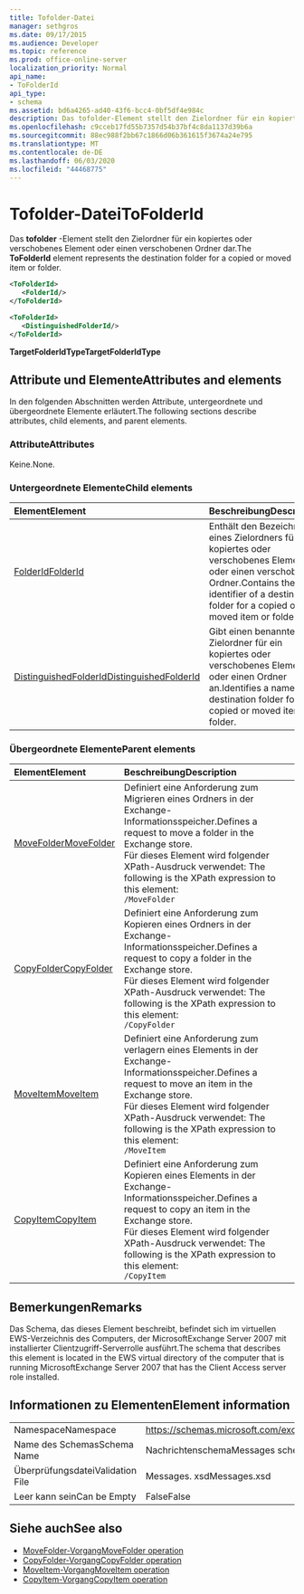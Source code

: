```yaml
---
title: Tofolder-Datei
manager: sethgros
ms.date: 09/17/2015
ms.audience: Developer
ms.topic: reference
ms.prod: office-online-server
localization_priority: Normal
api_name:
- ToFolderId
api_type:
- schema
ms.assetid: bd6a4265-ad40-43f6-bcc4-0bf5df4e984c
description: Das tofolder-Element stellt den Zielordner für ein kopiertes oder verschobenes Element oder einen verschobenen Ordner dar.
ms.openlocfilehash: c9cceb17fd55b7357d54b37bf4c8da1137d39b6a
ms.sourcegitcommit: 88ec988f2bb67c1866d06b361615f3674a24e795
ms.translationtype: MT
ms.contentlocale: de-DE
ms.lasthandoff: 06/03/2020
ms.locfileid: "44468775"
---
```

# <a name="tofolderid"></a><span data-ttu-id="24904-103">Tofolder-Datei</span><span class="sxs-lookup"><span data-stu-id="24904-103">ToFolderId</span></span>

<span data-ttu-id="24904-104">Das **tofolder** -Element stellt den Zielordner für ein kopiertes oder verschobenes Element oder einen verschobenen Ordner dar.</span><span class="sxs-lookup"><span data-stu-id="24904-104">The **ToFolderId** element represents the destination folder for a copied or moved item or folder.</span></span> 
  
```xml
<ToFolderId>
   <FolderId/>
</ToFolderId>
```

```xml
<ToFolderId>
   <DistinguishedFolderId/>
</ToFolderId>
```

<span data-ttu-id="24904-105">**TargetFolderIdType**</span><span class="sxs-lookup"><span data-stu-id="24904-105">**TargetFolderIdType**</span></span>

## <a name="attributes-and-elements"></a><span data-ttu-id="24904-106">Attribute und Elemente</span><span class="sxs-lookup"><span data-stu-id="24904-106">Attributes and elements</span></span>

<span data-ttu-id="24904-107">In den folgenden Abschnitten werden Attribute, untergeordnete und übergeordnete Elemente erläutert.</span><span class="sxs-lookup"><span data-stu-id="24904-107">The following sections describe attributes, child elements, and parent elements.</span></span>
  
### <a name="attributes"></a><span data-ttu-id="24904-108">Attribute</span><span class="sxs-lookup"><span data-stu-id="24904-108">Attributes</span></span>

<span data-ttu-id="24904-109">Keine.</span><span class="sxs-lookup"><span data-stu-id="24904-109">None.</span></span>
  
### <a name="child-elements"></a><span data-ttu-id="24904-110">Untergeordnete Elemente</span><span class="sxs-lookup"><span data-stu-id="24904-110">Child elements</span></span>

|<span data-ttu-id="24904-111">**Element**</span><span class="sxs-lookup"><span data-stu-id="24904-111">**Element**</span></span>|<span data-ttu-id="24904-112">**Beschreibung**</span><span class="sxs-lookup"><span data-stu-id="24904-112">**Description**</span></span>|
|:-----|:-----|
|[<span data-ttu-id="24904-113">FolderId</span><span class="sxs-lookup"><span data-stu-id="24904-113">FolderId</span></span>](folderid.md) <br/> |<span data-ttu-id="24904-114">Enthält den Bezeichner eines Zielordners für ein kopiertes oder verschobenes Element oder einen verschobenen Ordner.</span><span class="sxs-lookup"><span data-stu-id="24904-114">Contains the identifier of a destination folder for a copied or moved item or folder.</span></span>  <br/> |
|[<span data-ttu-id="24904-115">DistinguishedFolderId</span><span class="sxs-lookup"><span data-stu-id="24904-115">DistinguishedFolderId</span></span>](distinguishedfolderid.md) <br/> |<span data-ttu-id="24904-116">Gibt einen benannten Zielordner für ein kopiertes oder verschobenes Element oder einen Ordner an.</span><span class="sxs-lookup"><span data-stu-id="24904-116">Identifies a named destination folder for a copied or moved item or folder.</span></span>  <br/> |
   
### <a name="parent-elements"></a><span data-ttu-id="24904-117">Übergeordnete Elemente</span><span class="sxs-lookup"><span data-stu-id="24904-117">Parent elements</span></span>

|<span data-ttu-id="24904-118">**Element**</span><span class="sxs-lookup"><span data-stu-id="24904-118">**Element**</span></span>|<span data-ttu-id="24904-119">**Beschreibung**</span><span class="sxs-lookup"><span data-stu-id="24904-119">**Description**</span></span>|
|:-----|:-----|
|[<span data-ttu-id="24904-120">MoveFolder</span><span class="sxs-lookup"><span data-stu-id="24904-120">MoveFolder</span></span>](movefolder.md) <br/> |<span data-ttu-id="24904-121">Definiert eine Anforderung zum Migrieren eines Ordners in der Exchange-Informationsspeicher.</span><span class="sxs-lookup"><span data-stu-id="24904-121">Defines a request to move a folder in the Exchange store.</span></span>  <br/> <span data-ttu-id="24904-122">Für dieses Element wird folgender XPath-Ausdruck verwendet: </span><span class="sxs-lookup"><span data-stu-id="24904-122">The following is the XPath expression to this element:</span></span>  <br/>  `/MoveFolder` <br/> |
|[<span data-ttu-id="24904-123">CopyFolder</span><span class="sxs-lookup"><span data-stu-id="24904-123">CopyFolder</span></span>](copyfolder.md) <br/> |<span data-ttu-id="24904-124">Definiert eine Anforderung zum Kopieren eines Ordners in der Exchange-Informationsspeicher.</span><span class="sxs-lookup"><span data-stu-id="24904-124">Defines a request to copy a folder in the Exchange store.</span></span>  <br/> <span data-ttu-id="24904-125">Für dieses Element wird folgender XPath-Ausdruck verwendet: </span><span class="sxs-lookup"><span data-stu-id="24904-125">The following is the XPath expression to this element:</span></span>  <br/>  `/CopyFolder` <br/> |
|[<span data-ttu-id="24904-126">MoveItem</span><span class="sxs-lookup"><span data-stu-id="24904-126">MoveItem</span></span>](moveitem.md) <br/> |<span data-ttu-id="24904-127">Definiert eine Anforderung zum verlagern eines Elements in der Exchange-Informationsspeicher.</span><span class="sxs-lookup"><span data-stu-id="24904-127">Defines a request to move an item in the Exchange store.</span></span>  <br/> <span data-ttu-id="24904-128">Für dieses Element wird folgender XPath-Ausdruck verwendet: </span><span class="sxs-lookup"><span data-stu-id="24904-128">The following is the XPath expression to this element:</span></span>  <br/>  `/MoveItem` <br/> |
|[<span data-ttu-id="24904-129">CopyItem</span><span class="sxs-lookup"><span data-stu-id="24904-129">CopyItem</span></span>](copyitem.md) <br/> |<span data-ttu-id="24904-130">Definiert eine Anforderung zum Kopieren eines Elements in der Exchange-Informationsspeicher.</span><span class="sxs-lookup"><span data-stu-id="24904-130">Defines a request to copy an item in the Exchange store.</span></span>  <br/> <span data-ttu-id="24904-131">Für dieses Element wird folgender XPath-Ausdruck verwendet: </span><span class="sxs-lookup"><span data-stu-id="24904-131">The following is the XPath expression to this element:</span></span>  <br/>  `/CopyItem` <br/> |
   
## <a name="remarks"></a><span data-ttu-id="24904-132">Bemerkungen</span><span class="sxs-lookup"><span data-stu-id="24904-132">Remarks</span></span>

<span data-ttu-id="24904-133">Das Schema, das dieses Element beschreibt, befindet sich im virtuellen EWS-Verzeichnis des Computers, der MicrosoftExchange Server 2007 mit installierter Clientzugriff-Serverrolle ausführt.</span><span class="sxs-lookup"><span data-stu-id="24904-133">The schema that describes this element is located in the EWS virtual directory of the computer that is running MicrosoftExchange Server 2007 that has the Client Access server role installed.</span></span>
  
## <a name="element-information"></a><span data-ttu-id="24904-134">Informationen zu Elementen</span><span class="sxs-lookup"><span data-stu-id="24904-134">Element information</span></span>

|||
|:-----|:-----|
|<span data-ttu-id="24904-135">Namespace</span><span class="sxs-lookup"><span data-stu-id="24904-135">Namespace</span></span>  <br/> |https://schemas.microsoft.com/exchange/services/2006/messages  <br/> |
|<span data-ttu-id="24904-136">Name des Schemas</span><span class="sxs-lookup"><span data-stu-id="24904-136">Schema Name</span></span>  <br/> |<span data-ttu-id="24904-137">Nachrichtenschema</span><span class="sxs-lookup"><span data-stu-id="24904-137">Messages schema</span></span>  <br/> |
|<span data-ttu-id="24904-138">Überprüfungsdatei</span><span class="sxs-lookup"><span data-stu-id="24904-138">Validation File</span></span>  <br/> |<span data-ttu-id="24904-139">Messages. xsd</span><span class="sxs-lookup"><span data-stu-id="24904-139">Messages.xsd</span></span>  <br/> |
|<span data-ttu-id="24904-140">Leer kann sein</span><span class="sxs-lookup"><span data-stu-id="24904-140">Can be Empty</span></span>  <br/> |<span data-ttu-id="24904-141">False</span><span class="sxs-lookup"><span data-stu-id="24904-141">False</span></span>  <br/> |
   
## <a name="see-also"></a><span data-ttu-id="24904-142">Siehe auch</span><span class="sxs-lookup"><span data-stu-id="24904-142">See also</span></span>

- [<span data-ttu-id="24904-143">MoveFolder-Vorgang</span><span class="sxs-lookup"><span data-stu-id="24904-143">MoveFolder operation</span></span>](movefolder-operation.md)  
- [<span data-ttu-id="24904-144">CopyFolder-Vorgang</span><span class="sxs-lookup"><span data-stu-id="24904-144">CopyFolder operation</span></span>](copyfolder-operation.md) 
- [<span data-ttu-id="24904-145">MoveItem-Vorgang</span><span class="sxs-lookup"><span data-stu-id="24904-145">MoveItem operation</span></span>](moveitem-operation.md) 
- [<span data-ttu-id="24904-146">CopyItem-Vorgang</span><span class="sxs-lookup"><span data-stu-id="24904-146">CopyItem operation</span></span>](copyitem-operation.md)


